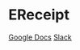 # EReceipt

[Google Docs](https://docs.google.com/document/d/1lDhuvHiyA_yAC_4y3NgktnVbS0AD7upHQYRplVQSWn0/edit?usp=sharing)
[Slack](https://ereceipt.slack.com/)

